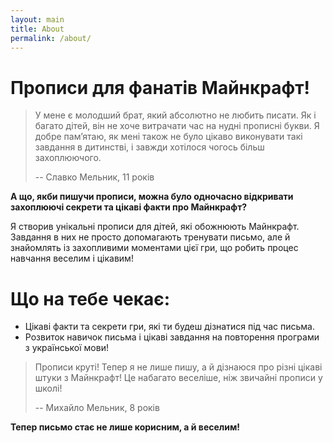```yaml
---
layout: main
title: About
permalink: /about/
---
```


# Прописи для фанатів Майнкрафт!️

>У мене є молодший брат, який абсолютно не любить писати. Як і багато дітей, він не хоче витрачати час на нудні прописні букви. Я добре пам’ятаю, як мені також не було цікаво виконувати такі завдання в дитинстві, і завжди хотілося чогось більш захоплюючого.
>
> -- Славко Мельник, 11 років

**А що, якби пишучи прописи, можна було одночасно відкривати захоплюючі секрети та цікаві факти про Майнкрафт?**

Я створив унікальні прописи для дітей, які обожнюють Майнкрафт. 
Завдання в них не просто допомагають тренувати письмо, але й знайомлять із захопливими моментами цієї гри, що робить процес навчання веселим і цікавим!

# Що на тебе чекає:
- Цікаві факти та секрети гри, які ти будеш дізнатися під час письма.
- Розвиток навичок письма і цікаві завдання на повторення програми з української мови!



> Прописи круті! Тепер я не лише пишу, а й дізнаюся про різні цікаві штуки з Майнкрафт! Це набагато веселіше, ніж звичайні прописи у школі!
>
> -- Михайло Мельник, 8 років



**Тепер письмо стає не лише корисним, а й веселим!**


